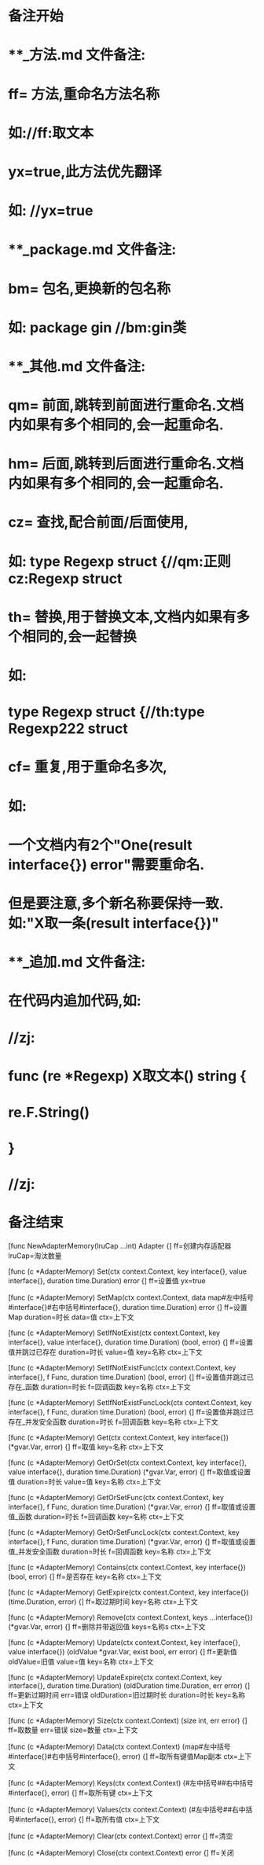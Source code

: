 # 备注开始
# **_方法.md 文件备注:
# ff= 方法,重命名方法名称
# 如://ff:取文本
#
# yx=true,此方法优先翻译
# 如: //yx=true


# **_package.md 文件备注:
# bm= 包名,更换新的包名称 
# 如: package gin //bm:gin类


# **_其他.md 文件备注:
# qm= 前面,跳转到前面进行重命名.文档内如果有多个相同的,会一起重命名.
# hm= 后面,跳转到后面进行重命名.文档内如果有多个相同的,会一起重命名.
# cz= 查找,配合前面/后面使用,
# 如: type Regexp struct {//qm:正则 cz:Regexp struct
#
# th= 替换,用于替换文本,文档内如果有多个相同的,会一起替换
# 如:
# type Regexp struct {//th:type Regexp222 struct
#
# cf= 重复,用于重命名多次,
# 如: 
# 一个文档内有2个"One(result interface{}) error"需要重命名.
# 但是要注意,多个新名称要保持一致. 如:"X取一条(result interface{})"


# **_追加.md 文件备注:
# 在代码内追加代码,如:
# //zj:
# func (re *Regexp) X取文本() string { 
#    re.F.String()
# }
# //zj:
# 备注结束

[func NewAdapterMemory(lruCap ...int) Adapter {]
ff=创建内存适配器
lruCap=淘汰数量

[func (c *AdapterMemory) Set(ctx context.Context, key interface{}, value interface{}, duration time.Duration) error {]
ff=设置值
yx=true

[func (c *AdapterMemory) SetMap(ctx context.Context, data map#左中括号#interface{}#右中括号#interface{}, duration time.Duration) error {]
ff=设置Map
duration=时长
data=值
ctx=上下文

[func (c *AdapterMemory) SetIfNotExist(ctx context.Context, key interface{}, value interface{}, duration time.Duration) (bool, error) {]
ff=设置值并跳过已存在
duration=时长
value=值
key=名称
ctx=上下文

[func (c *AdapterMemory) SetIfNotExistFunc(ctx context.Context, key interface{}, f Func, duration time.Duration) (bool, error) {]
ff=设置值并跳过已存在_函数
duration=时长
f=回调函数
key=名称
ctx=上下文

[func (c *AdapterMemory) SetIfNotExistFuncLock(ctx context.Context, key interface{}, f Func, duration time.Duration) (bool, error) {]
ff=设置值并跳过已存在_并发安全函数
duration=时长
f=回调函数
key=名称
ctx=上下文

[func (c *AdapterMemory) Get(ctx context.Context, key interface{}) (*gvar.Var, error) {]
ff=取值
key=名称
ctx=上下文

[func (c *AdapterMemory) GetOrSet(ctx context.Context, key interface{}, value interface{}, duration time.Duration) (*gvar.Var, error) {]
ff=取值或设置值
duration=时长
value=值
key=名称
ctx=上下文

[func (c *AdapterMemory) GetOrSetFunc(ctx context.Context, key interface{}, f Func, duration time.Duration) (*gvar.Var, error) {]
ff=取值或设置值_函数
duration=时长
f=回调函数
key=名称
ctx=上下文

[func (c *AdapterMemory) GetOrSetFuncLock(ctx context.Context, key interface{}, f Func, duration time.Duration) (*gvar.Var, error) {]
ff=取值或设置值_并发安全函数
duration=时长
f=回调函数
key=名称
ctx=上下文

[func (c *AdapterMemory) Contains(ctx context.Context, key interface{}) (bool, error) {]
ff=是否存在
key=名称
ctx=上下文

[func (c *AdapterMemory) GetExpire(ctx context.Context, key interface{}) (time.Duration, error) {]
ff=取过期时间
key=名称
ctx=上下文

[func (c *AdapterMemory) Remove(ctx context.Context, keys ...interface{}) (*gvar.Var, error) {]
ff=删除并带返回值
keys=名称s
ctx=上下文

[func (c *AdapterMemory) Update(ctx context.Context, key interface{}, value interface{}) (oldValue *gvar.Var, exist bool, err error) {]
ff=更新值
oldValue=旧值
value=值
key=名称
ctx=上下文

[func (c *AdapterMemory) UpdateExpire(ctx context.Context, key interface{}, duration time.Duration) (oldDuration time.Duration, err error) {]
ff=更新过期时间
err=错误
oldDuration=旧过期时长
duration=时长
key=名称
ctx=上下文

[func (c *AdapterMemory) Size(ctx context.Context) (size int, err error) {]
ff=取数量
err=错误
size=数量
ctx=上下文

[func (c *AdapterMemory) Data(ctx context.Context) (map#左中括号#interface{}#右中括号#interface{}, error) {]
ff=取所有键值Map副本
ctx=上下文

[func (c *AdapterMemory) Keys(ctx context.Context) (#左中括号##右中括号#interface{}, error) {]
ff=取所有键
ctx=上下文

[func (c *AdapterMemory) Values(ctx context.Context) (#左中括号##右中括号#interface{}, error) {]
ff=取所有值
ctx=上下文

[func (c *AdapterMemory) Clear(ctx context.Context) error {]
ff=清空

[func (c *AdapterMemory) Close(ctx context.Context) error {]
ff=关闭
